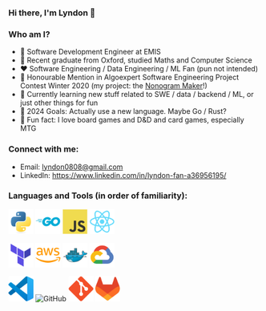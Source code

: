 <!-- Template borrowed from codeSTACKr, which also pointed out this secret to me  -->
### Hi there, I'm Lyndon 👋

### Who am I?
- 💼 Software Development Engineer at EMIS
- :school: Recent graduate from Oxford, studied Maths and Computer Science
- :heart: Software Engineering / Data Engineering / ML Fan (pun not intended)
- :medal_sports: Honourable Mention in Algoexpert Software Engineering Project Contest Winter 2020
(my project: the <a href="https://github.com/LyndonFan/NonogramMaker">Nonogram Maker</a>!)
- 🌱 Currently learning new stuff related to SWE / data / backend / ML, or just other things for fun
- 🥅 2024 Goals: Actually use a new language. Maybe Go / Rust?
- :zany_face: Fun fact: I love board games and D&D and card games, especially MTG

### Connect with me:
- Email: lyndon0808@gmail.com
- LinkedIn: https://www.linkedin.com/in/lyndon-fan-a36956195/

### Languages and Tools (in order of familiarity):

<p float="left">
  <img width="50px" alt="Python" src="https://github.com/devicons/devicon/blob/master/icons/python/python-original.svg">
  <img width="50px" alt="Go" src="https://github.com/devicons/devicon/blob/master/icons/go/go-original-wordmark.svg">
  <img width="50px" alt="JavaScript" src="https://github.com/devicons/devicon/blob/master/icons/javascript/javascript-original.svg">
  <img width="50px" alt="ReactJS" src="https://github.com/devicons/devicon/blob/master/icons/react/react-original.svg">
</p>
<p float="left">
  <img width="50px" alt="Terraform" src="https://github.com/devicons/devicon/blob/master/icons/terraform/terraform-original.svg">
  <img width="50px" alt="AWS" src="https://github.com/devicons/devicon/blob/master/icons/amazonwebservices/amazonwebservices-plain-wordmark.svg">
  <img width="50px" alt="Docker" src="https://github.com/devicons/devicon/blob/master/icons/docker/docker-original.svg">
  <img width="50px" alt="Google Cloud" src="https://github.com/devicons/devicon/blob/master/icons/googlecloud/googlecloud-original.svg">
</p>
<p float="left">
  <img width="50px" alt="VSCode" src="https://github.com/devicons/devicon/blob/master/icons/vscode/vscode-original.svg">
  <picture>
    <source width="50px" media="(prefers-color-scheme: dark)" srcset="https://user-images.githubusercontent.com/22367820/234717468-3412118d-dc4e-4b2d-a588-6cb11bc7e2c7.png">
    <source width="50px" media="(prefers-color-scheme: light)" srcset="https://raw.githubusercontent.com/devicons/devicon/master/icons/github/github-original.svg">
    <img width="50px" alt="GitHub" src="https://user-images.githubusercontent.com/22367820/234717468-3412118d-dc4e-4b2d-a588-6cb11bc7e2c7.png">
  </picture>
  <img width="50px" alt="Git" src="https://github.com/devicons/devicon/blob/master/icons/git/git-original.svg" style="background-color:white;">
  <img width="50px" alt="GitLab" src="https://github.com/devicons/devicon/blob/master/icons/gitlab/gitlab-original.svg">
</p>
